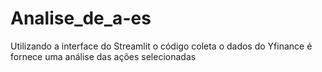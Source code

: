 # Analise_de_a-es
Utilizando a interface do Streamlit o código coleta o dados do Yfinance é fornece uma análise das ações selecionadas
